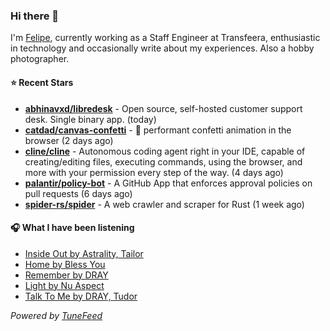 ### Hi there 👋

I'm [Felipe](https://felipevm.com), currently working as a Staff Engineer at Transfeera, enthusiastic in technology and occasionally write about my experiences. Also a hobby photographer.

#### ⭐ Recent Stars
- **[abhinavxd/libredesk](https://github.com/abhinavxd/libredesk)** - Open source, self-hosted customer support desk. Single binary app. (today)
- **[catdad/canvas-confetti](https://github.com/catdad/canvas-confetti)** - 🎉 performant confetti animation in the browser (2 days ago)
- **[cline/cline](https://github.com/cline/cline)** - Autonomous coding agent right in your IDE, capable of creating/editing files, executing commands, using the browser, and more with your permission every step of the way. (4 days ago)
- **[palantir/policy-bot](https://github.com/palantir/policy-bot)** - A GitHub App that enforces approval policies on pull requests (6 days ago)
- **[spider-rs/spider](https://github.com/spider-rs/spider)** - A web crawler and scraper for Rust (1 week ago)

#### 🎧 What I have been listening
- [Inside Out by Astrality, Tailor](https://open.spotify.com/track/2yiNArujhNe6pDG2GSZ3HE)
- [Home by Bless You](https://open.spotify.com/track/720qIwg2UGaoUAUTo31RIn)
- [Remember by DRAY](https://open.spotify.com/track/39K1B9yIdTCgwm25z4GYId)
- [Light by Nu Aspect](https://open.spotify.com/track/0JLiYHwL8CXEysiurWmdow)
- [Talk To Me by DRAY, Tudor](https://open.spotify.com/track/4Zr9cXuM4U7K8xUEiey8ib)

_Powered by [TuneFeed](https://tunefeed.app?ref=github.com)_
